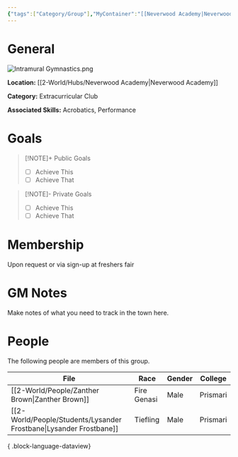 ```yaml
---
{"tags":["Category/Group"],"MyContainer":"[[Neverwood Academy|Neverwood Academy]]","MyCategory":"Extracurricular Club","image":"Intramural Gymnastics.png","obsidianUIMode":"preview","leaders":null,"staff":null,"members":null,"initiates":null,"primary_contact":null,"Skill1":"Acrobatics","Skill2":"Performance","dg-publish":true,"dg-path":"World/Groups/Extracurricular Club/Intramural Gymnastics Club.md","permalink":"/world/groups/extracurricular-club/intramural-gymnastics-club/","dgPassFrontmatter":true,"updated":"2025-10-04T00:46:54.000+01:00"}
---
```



# General

![Intramural Gymnastics.png](/img/user/z_Assets/Extracurriculars/Intramural%20Gymnastics.png)

**Location:** [[2-World/Hubs/Neverwood Academy\|Neverwood Academy]]

**Category:** Extracurricular Club

**Associated Skills:** Acrobatics, Performance
# Goals

> [!NOTE]+ Public Goals
> - [ ] Achieve This
> - [ ] Achieve That

> [!NOTE]- Private Goals
> - [ ] Achieve This
> - [ ] Achieve That

# Membership
Upon request or via sign-up at freshers fair

# GM Notes

Make notes of what you need to track in the town here. 


# People

The following people are members of this group.  


| File                                                                  | Race        | Gender | College  |
| --------------------------------------------------------------------- | ----------- | ------ | -------- |
| [[2-World/People/Zanther Brown\|Zanther Brown]]                    | Fire Genasi | Male   | Prismari |
| [[2-World/People/Students/Lysander Frostbane\|Lysander Frostbane]] | Tiefling    | Male   | Prismari |

{ .block-language-dataview}
